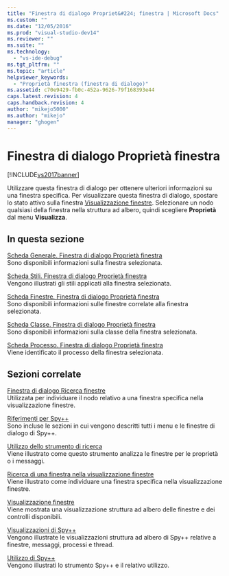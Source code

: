 ```yaml
---
title: "Finestra di dialogo Propriet&#224; finestra | Microsoft Docs"
ms.custom: ""
ms.date: "12/05/2016"
ms.prod: "visual-studio-dev14"
ms.reviewer: ""
ms.suite: ""
ms.technology: 
  - "vs-ide-debug"
ms.tgt_pltfrm: ""
ms.topic: "article"
helpviewer_keywords: 
  - "Proprietà finestra (finestra di dialogo)"
ms.assetid: c70e9429-fb0c-452a-9626-79f168393e44
caps.latest.revision: 4
caps.handback.revision: 4
author: "mikejo5000"
ms.author: "mikejo"
manager: "ghogen"
---
```

# Finestra di dialogo Propriet&#224; finestra
[!INCLUDE[vs2017banner](../code-quality/includes/vs2017banner.md)]

Utilizzare questa finestra di dialogo per ottenere ulteriori informazioni su una finestra specifica.  Per visualizzare questa finestra di dialogo, spostare lo stato attivo sulla finestra [Visualizzazione finestre](../debugger/windows-view.md).  Selezionare un nodo qualsiasi della finestra nella struttura ad albero, quindi scegliere **Proprietà** dal menu **Visualizza**.  
  
## In questa sezione  
 [Scheda Generale. Finestra di dialogo Proprietà finestra](../debugger/general-tab-window-properties-dialog-box.md)  
 Sono disponibili informazioni sulla finestra selezionata.  
  
 [Scheda Stili. Finestra di dialogo Proprietà finestra](../debugger/styles-tab-window-properties-dialog-box.md)  
 Vengono illustrati gli stili applicati alla finestra selezionata.  
  
 [Scheda Finestre. Finestra di dialogo Proprietà finestra](../debugger/windows-tab-window-properties-dialog-box.md)  
 Sono disponibili informazioni sulle finestre correlate alla finestra selezionata.  
  
 [Scheda Classe. Finestra di dialogo Proprietà finestra](../debugger/class-tab-window-properties-dialog-box.md)  
 Sono disponibili informazioni sulla classe della finestra selezionata.  
  
 [Scheda Processo. Finestra di dialogo Proprietà finestra](../debugger/process-tab-window-properties-dialog-box.md)  
 Viene identificato il processo della finestra selezionata.  
  
## Sezioni correlate  
 [Finestra di dialogo Ricerca finestre](../debugger/window-search-dialog-box.md)  
 Utilizzata per individuare il nodo relativo a una finestra specifica nella visualizzazione finestre.  
  
 [Riferimenti per Spy\+\+](../debugger/spy-increment-reference.md)  
 Sono incluse le sezioni in cui vengono descritti tutti i menu e le finestre di dialogo di Spy\+\+.  
  
 [Utilizzo dello strumento di ricerca](../debugger/how-to-use-the-finder-tool.md)  
 Viene illustrato come questo strumento analizza le finestre per le proprietà o i messaggi.  
  
 [Ricerca di una finestra nella visualizzazione finestre](../debugger/how-to-search-for-a-window-in-windows-view.md)  
 Viene illustrato come individuare una finestra specifica nella visualizzazione finestre.  
  
 [Visualizzazione finestre](../debugger/windows-view.md)  
 Viene mostrata una visualizzazione struttura ad albero delle finestre e dei controlli disponibili.  
  
 [Visualizzazioni di Spy\+\+](../debugger/spy-increment-views.md)  
 Vengono illustrate le visualizzazioni struttura ad albero di Spy\+\+ relative a finestre, messaggi, processi e thread.  
  
 [Utilizzo di Spy\+\+](../debugger/using-spy-increment.md)  
 Vengono illustrati lo strumento Spy\+\+ e il relativo utilizzo.